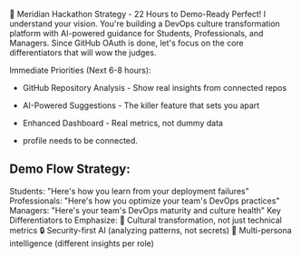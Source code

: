🎯 Meridian Hackathon Strategy - 22 Hours to Demo-Ready
Perfect! I understand your vision. You're building a DevOps culture transformation platform with AI-powered guidance for Students, Professionals, and Managers. Since GitHub OAuth is done, let's focus on the core differentiators that will wow the judges.

Immediate Priorities (Next 6-8 hours):

- GitHub Repository Analysis - Show real insights from connected repos
- AI-Powered Suggestions - The killer feature that sets you apart
- Enhanced Dashboard - Real metrics, not dummy data

- profile needs to be connected.

## Demo Flow Strategy:

Students: "Here's how you learn from your deployment failures"
Professionals: "Here's how you optimize your team's DevOps practices"
Managers: "Here's your team's DevOps maturity and culture health"
Key Differentiators to Emphasize:
🧠 Cultural transformation, not just technical metrics
🔒 Security-first AI (analyzing patterns, not secrets)
👥 Multi-persona intelligence (different insights per role)
